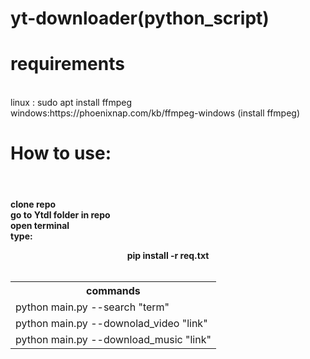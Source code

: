 # yt-downloader(python_script)
# requirements
<br>
linux : sudo apt install ffmpeg
<br>
windows:https://phoenixnap.com/kb/ffmpeg-windows (install ffmpeg)

# How to use:
<br><h4>
clone repo
<br>
go to Ytdl folder in repo 
<br>
open terminal
  <br>
  type:
  <br>
  <center>pip install -r req.txt<center>
  <br>
  <table>
    <tr><th>
    commands
    </th></tr>
    <tr><td>python main.py --search "term"</td></tr>
    <tr><td>python main.py --downolad_video "link"</td></tr>
    <tr><td>python main.py --download_music "link"</td></tr>


  </table></h4>

 